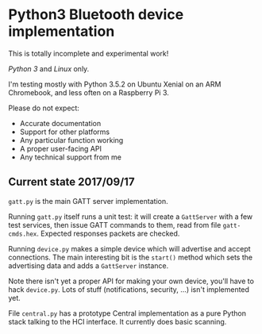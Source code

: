 Python3 Bluetooth device implementation
=======================================

This is totally incomplete and experimental work!

*Python 3* and *Linux* only.

I'm testing mostly with Python 3.5.2 on Ubuntu Xenial on an ARM Chromebook,
and less often on a Raspberry Pi 3.

Please do not expect:
* Accurate documentation
* Support for other platforms
* Any particular function working
* A proper user-facing API
* Any technical support from me


Current state 2017/09/17
------------------------

`gatt.py` is the main GATT server implementation.

Running `gatt.py` itself runs a unit test: it will create a `GattServer`
with a few test services, then issue GATT commands to them, read from
file `gatt-cmds.hex`. Expected responses packets are checked.

Running `device.py` makes a simple device which will advertise and 
accept connections. The main interesting bit is the `start()` method
which sets the advertising data and adds a `GattServer` instance.

Note there isn't yet a proper API for making your own device, you'll
have to hack `device.py`. Lots of stuff (notifications, security, ...)
isn't implemented yet.

File `central.py` has a prototype Central implementation as a pure 
Python stack talking to the HCI interface. It currently does basic
scanning.

